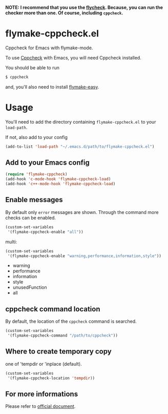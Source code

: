 **NOTE: I recommend that you use the [flycheck](https://github.com/flycheck/flycheck).
Because, you can run the checker more than one. Of course, including `cppcheck`.**

# flymake-cppcheck.el

Cppcheck for Emacs with flymake-mode.

To use [Cppcheck](http://cppcheck.sourceforge.net/) with Emacs, you will need Cppcheck installed.

You should be able to run

```sh
$ cppcheck
```

and, you'll also need to install [flymake-easy](https://github.com/purcell/flymake-easy).

# Usage

You'll need to add the directory containing `flymake-cppcheck.el` to your `load-path`.

If not, also add to your config

```lisp
(add-to-list 'load-path "~/.emacs.d/path/to/flymake-cppcheck.el")
```

## Add to your Emacs config

```lisp
(require 'flymake-cppcheck)
(add-hook 'c-mode-hook 'flymake-cppcheck-load)
(add-hook 'c++-mode-hook 'flymake-cppcheck-load)
```

## Enable messages

By default only `error` messages are shown.
Through the command more checks can be enabled.

```lisp
(custom-set-variables
 '(flymake-cppcheck-enable "all"))
```

multi:

```lisp
(custom-set-variables
 '(flymake-cppcheck-enable "warning,performance,information,style"))
```

* warning
* performance
* information
* style
* unusedFunction
* all

## cppcheck command location

By default, the location of the `cppcheck` command is searched.

```lisp
(custom-set-variables
 '(flymake-cppcheck-command "/path/to/cppcheck"))
```

## Where to create temporary copy

one of 'tempdir or 'inplace (default).

```lisp
(custom-set-variables
 '(flymake-cppcheck-location 'tempdir))
```

## For more informations

Please refer to [official document](http://cppcheck.sourceforge.net/manual.pdf).
